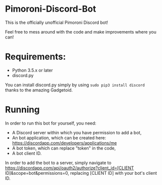 # Pimoroni-Discord-Bot
This is the officially unofficial Pimoroni Discord bot!

Feel free to mess around with the code and make improvements where you can!

# Requirements:
* Python 3.5.x or later
* discord.py

You can install discord.py simply by using `sudo pip3 install discord` thanks to the amazing Gadgetoid.


# Running
In order to run this bot for yourself, you need:
- A Discord server within which you have permission to add a bot,
- An bot application, which can be created here: https://discordapp.com/developers/applications/me
- A bot token, which can replace "token" in the code,
- A bot client ID.

In order to add the bot to a server, simply navigate to https://discordapp.com/api/oauth2/authorize?client_id=[CLIENT ID]&scope=bot&permissions=0, replacing [CLIENT ID] with your bot's client ID.
